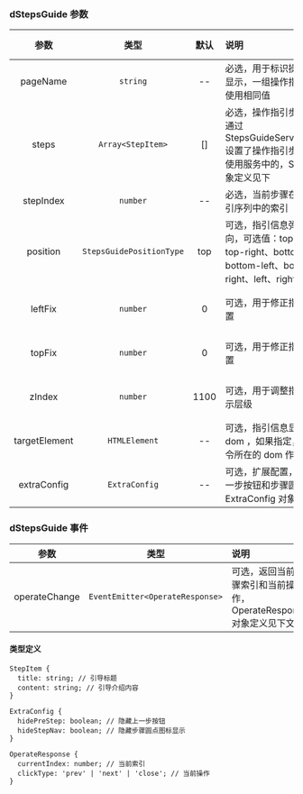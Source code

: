 ### dStepsGuide 参数

|     参数      |           类型           | 默认 | 说明                                                                                                                    | 跳转 Demo                                               |
| :-----------: | :----------------------: | :--: | :---------------------------------------------------------------------------------------------------------------------- | ------------------------------------------------------- |
|   pageName    |         `string`         |  --  | 必选，用于标识操作指引是否显示，一组操作指引序列建议使用相同值                                                          | [基本用法](/components/steps-guide/demo#basic-usage)    |
|     steps     |    `Array<StepItem>`     |  []  | 必选，操作指引步骤数组，如通过 StepsGuideService.setSteps 设置了操作指引步骤，则优先使用服务中的，StepItem 对象定义见下 | [基本用法](/components/steps-guide/demo#basic-usage)    |
|   stepIndex   |         `number`         |  --  | 必选，当前步骤在整个操作指引序列中的索引                                                                                | [基本用法](/components/steps-guide/demo#basic-usage)    |
|   position    | `StepsGuidePositionType` | top  | 可选，指引信息弹出的位置方向，可选值：top、top-left、top-right、bottom、bottom-left、bottom-right、left、right          | [基本用法](/components/steps-guide/demo#basic-usage)    |
|    leftFix    |         `number`         |  0   | 可选，用于修正指引信息的位置                                                                                            | [自定义位置](/components/steps-guide/demo#custom-usage) |
|    topFix     |         `number`         |  0   | 可选，用于修正指引信息的位置                                                                                            | [自定义位置](/components/steps-guide/demo#custom-usage) |
|    zIndex     |         `number`         | 1100 | 可选，用于调整指引信息的显示层级                                                                                        | [自定义位置](/components/steps-guide/demo#custom-usage) |
| targetElement |      `HTMLElement`       |  --  | 可选，指引信息显示的目标 dom ，如果指定，不再使用指令所在的 dom 作为目标                                                | [自定义位置](/components/steps-guide/demo#custom-usage) |
|  extraConfig  |      `ExtraConfig`       |  --  | 可选，扩展配置，用于隐藏上一步按钮和步骤圆点图标，ExtraConfig 对象定义见下文                                            | [自定义位置](/components/steps-guide/demo#custom-usage) |

### dStepsGuide 事件

|     参数      |              类型               | 说明                                                             |
| :-----------: | :-----------------------------: | :--------------------------------------------------------------- |
| operateChange | `EventEmitter<OperateResponse>` | 可选，返回当前步骤索引和当前操作，OperateResponse 对象定义见下文 | [基本用法](/components/steps-guide/demo#basic-usage) |

#### 类型定义

```
StepItem {
  title: string; // 引导标题
  content: string; // 引导介绍内容
}

ExtraConfig {
  hidePreStep: boolean; // 隐藏上一步按钮
  hideStepNav: boolean; // 隐藏步骤圆点图标显示
}

OperateResponse {
  currentIndex: number; // 当前索引
  clickType: 'prev' | 'next' | 'close'; // 当前操作
}
```
